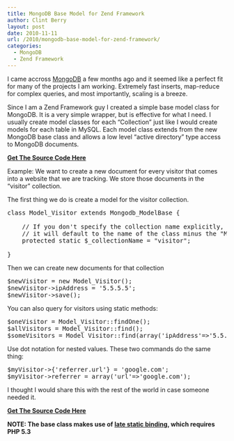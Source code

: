 ```yaml
---
title: MongoDB Base Model for Zend Framework
author: Clint Berry
layout: post
date: 2010-11-11
url: /2010/mongodb-base-model-for-zend-framework/
categories:
  - MongoDB
  - Zend Framework
---
```

I came accross [MongoDB][1] a few months ago and it seemed like a perfect fit for many of the projects I am working. Extremely fast inserts, map-reduce for complex queries, and most importantly, scaling is a breeze.

Since I am a Zend Framework guy I created a simple base model class for MongoDB. It is a very simple wrapper, but is effective for what I need. I usually create model classes for each &#8220;Collection&#8221; just like I would create models for each table in MySQL. Each model class extends from the new MongoDB base class and allows a low level &#8220;active directory&#8221; type access to MongoDB documents.
  
<!--more-->


  
**[Get The Source Code Here][2]**

Example: We want to create a new document for every visitor that comes into a website that we are tracking. We store those documents in the &#8220;visitor&#8221; collection.

The first thing we do is create a model for the visitor collection.

<pre class="wp-code-highlight prettyprint">class Model_Visitor extends Mongodb_ModelBase {

    // If you don&#039;t specify the collection name explicitly,
    // it will default to the name of the class minus the "Model_" part.
    protected static $_collectionName = "visitor";

}</pre>

Then we can create new documents for that collection

<pre class="wp-code-highlight prettyprint">$newVisitor = new Model_Visitor();
$newVisitor-&gt;ipAddress = &#039;5.5.5.5&#039;;
$newVisitor-&gt;save();</pre>

You can also query for visitors using static methods:

<pre class="wp-code-highlight prettyprint">$oneVisitor = Model_Visitor::findOne();
$allVisitors = Model_Visitor::find();
$someVisitors = Model_Visitor::find(array(&#039;ipAddress&#039;=&gt;&#039;5.5.5.5&#039;));</pre>

Use dot notation for nested values. These two commands do the same thing:

<pre class="wp-code-highlight prettyprint">$myVisitor-&gt;{&#039;referrer.url&#039;} = &#039;google.com&#039;;
$myVisitor-&gt;referrer = array(&#039;url&#039;=&gt;&#039;google.com&#039;);</pre>

I thought I would share this with the rest of the world in case someone needed it.

**[Get The Source Code Here][2]**

**NOTE: The base class makes use of [late static binding][3], which requires PHP 5.3**

 [1]: http://mongodb.org
 [2]: https://github.com/clintberry/zf-mongo-base
 [3]: http://php.net/manual/en/language.oop5.late-static-bindings.php